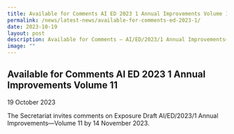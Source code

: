 ```yaml
---
title: Available for Comments AI ED 2023 1 Annual Improvements Volume 11
permalink: /news/latest-news/available-for-comments-ed-2023-1/
date: 2023-10-19
layout: post
description: Available for Comments – AI/ED/2023/1 Annual Improvements—Volume 11
image: ""
---
```

Available for Comments AI ED 2023 1 Annual Improvements Volume 11
--------------------------------


19 October 2023

The Secretariat invites comments on Exposure Draft AI/ED/2023/1 Annual Improvements—Volume 11 by 14 November 2023.
